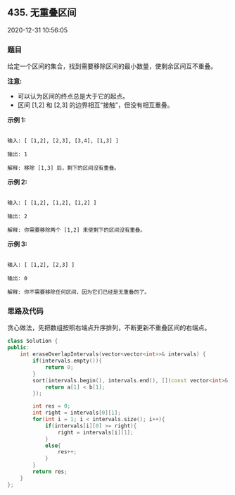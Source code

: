 ## 435. 无重叠区间

2020-12-31 10:56:05

### 题目

给定一个区间的集合，找到需要移除区间的最小数量，使剩余区间互不重叠。

**注意:**


- 可以认为区间的终点总是大于它的起点。
- 区间 [1,2] 和 [2,3] 的边界相互“接触”，但没有相互重叠。


**示例 1:**

```

输入: [ [1,2], [2,3], [3,4], [1,3] ]

输出: 1

解释: 移除 [1,3] 后，剩下的区间没有重叠。
```

**示例 2:**

```

输入: [ [1,2], [1,2], [1,2] ]

输出: 2

解释: 你需要移除两个 [1,2] 来使剩下的区间没有重叠。
```

**示例 3:**

```

输入: [ [1,2], [2,3] ]

输出: 0

解释: 你不需要移除任何区间，因为它们已经是无重叠的了。
```


### 思路及代码

贪心做法，先把数组按照右端点升序排列，不断更新不重叠区间的右端点。

```cpp
class Solution {
public:
    int eraseOverlapIntervals(vector<vector<int>>& intervals) {
        if(intervals.empty()){
            return 0;
        }
        sort(intervals.begin(), intervals.end(), [](const vector<int>& a, const vector<int>& b){
            return a[1] < b[1];
        });

        int res = 0;
        int right = intervals[0][1];
        for(int i = 1; i < intervals.size(); i++){
            if(intervals[i][0] >= right){
                right = intervals[i][1];
            }
            else{
                res++;
            }
        }
        return res;
    }
};
```